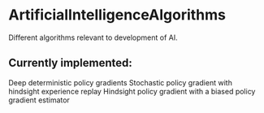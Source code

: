 # ArtificialIntelligenceAlgorithms

Different algorithms relevant to development of AI.

## Currently implemented:

Deep deterministic policy gradients
Stochastic policy gradient with hindsight experience replay
Hindsight policy gradient with a biased policy gradient estimator
